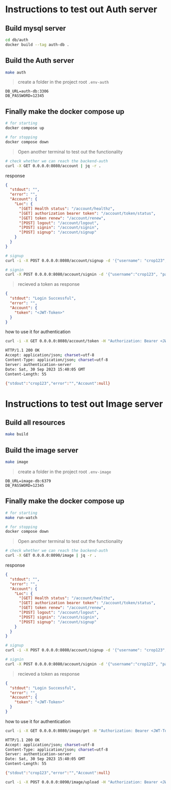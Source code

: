 # Instructions to test out Auth server

## Build mysql server
```bash
cd db/auth
docker build --tag auth-db .
```

## Build the Auth server 
```bash
make auth
```

> create a folder in the project root `.env-auth`
```.env
DB_URL=auth-db:3306
DB_PASSWORD=12345
```

## Finally make the docker compose up

```bash
# for starting
docker compose up

# for stopping
docker compose down
```

> Open another terminal to test out the functionality

```bash
# check whether we can reach the backend-auth
curl -X GET 0.0.0.0:8080/account | jq -r .
```
response
```json
{
  "stdout": "",
  "error": "",
  "Account": {
    "Loc": {
      "[GET] Health status": "/account/healthz",
      "[GET] authorization bearer token": "/account/token/status",
      "[GET] token renew": "/account/renew",
      "[POST] logout": "/account/logout",
      "[POST] signin": "/account/signin",
      "[POST] signup": "/account/signup"
    }
  }
}
```

```bash
# signup
curl -i -X POST 0.0.0.0:8080/account/signup -d '{"username": "crop123", "name": "Dummy Name", "email": "123@gmail.com", "password": "1111"}'

# signin
curl -X POST 0.0.0.0:8080/account/signin -d '{"username":"crop123", "password":"1111"}'

```

> recieved a token as response
```json
{
  "stdout": "Login Successful",
  "error": "",
  "Account": {
    "token": "<JWT-Token>"
  }
}
```

how to use it for authentication

```bash
curl -i -X GET 0.0.0.0:8080/account/token -H "Authorization: Bearer <JWT-Token>"

HTTP/1.1 200 OK
Accept: application/json; charset=utf-8
Content-Type: application/json; charset=utf-8
Server: authentication-server
Date: Sat, 30 Sep 2023 15:40:05 GMT
Content-Length: 55

{"stdout":"crop123","error":"","Account":null}
```



# Instructions to test out Image server

## Build all resources
```bash
make build
```

## Build the image server 
```bash
make image
```

> create a folder in the project root `.env-image`
```.env
DB_URL=image-db:6379
DB_PASSWORD=12345
```

## Finally make the docker compose up

```bash
# for starting
make run-watch

# for stopping
docker compose down
```

> Open another terminal to test out the functionality

```bash
# check whether we can reach the backend-auth
curl -X GET 0.0.0.0:8090/image | jq -r .
```
response
```json
{
  "stdout": "",
  "error": "",
  "Account": {
    "Loc": {
      "[GET] Health status": "/account/healthz",
      "[GET] authorization bearer token": "/account/token/status",
      "[GET] token renew": "/account/renew",
      "[POST] logout": "/account/logout",
      "[POST] signin": "/account/signin",
      "[POST] signup": "/account/signup"
    }
  }
}
```

```bash
# signup
curl -i -X POST 0.0.0.0:8080/account/signup -d '{"username": "crop123", "name": "Dummy Name", "email": "123@gmail.com", "password": "1111"}'

# signin
curl -X POST 0.0.0.0:8080/account/signin -d '{"username":"crop123", "password":"1111"}'

```

> recieved a token as response
```json
{
  "stdout": "Login Successful",
  "error": "",
  "Account": {
    "token": "<JWT-Token>"
  }
}
```

how to use it for authentication

```bash
curl -i -X GET 0.0.0.0:8080/image/get -H "Authorization: Bearer <JWT-Token>"

HTTP/1.1 200 OK
Accept: application/json; charset=utf-8
Content-Type: application/json; charset=utf-8
Server: authentication-server
Date: Sat, 30 Sep 2023 15:40:05 GMT
Content-Length: 55

{"stdout":"crop123","error":"","Account":null}
```


```bash
curl -i -X POST 0.0.0.0:8090/image/upload -H "Authorization: Bearer <JWT-Token>" -d '{"raw_image_bytes": "<Image must be in []bytes format in the request payload>", "image_format": "image/jpeg | image/png"}'
```
